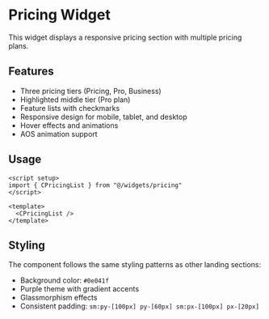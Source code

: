 # Pricing Widget

This widget displays a responsive pricing section with multiple pricing plans.

## Features

- Three pricing tiers (Pricing, Pro, Business)
- Highlighted middle tier (Pro plan)
- Feature lists with checkmarks
- Responsive design for mobile, tablet, and desktop
- Hover effects and animations
- AOS animation support

## Usage

```vue
<script setup>
import { CPricingList } from "@/widgets/pricing"
</script>

<template>
  <CPricingList />
</template>
```

## Styling

The component follows the same styling patterns as other landing sections:

- Background color: `#0e041f`
- Purple theme with gradient accents
- Glassmorphism effects
- Consistent padding: `sm:py-[100px] py-[60px] sm:px-[100px] px-[20px]`

